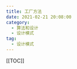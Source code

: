 ```yaml
---
title: 工厂方法
date: 2021-02-21 20:08:00
category: 
  - 算法和设计
  - 设计模式
tag: 
  - 设计模式
---
```


<!-- more -->
[[TOC]]
